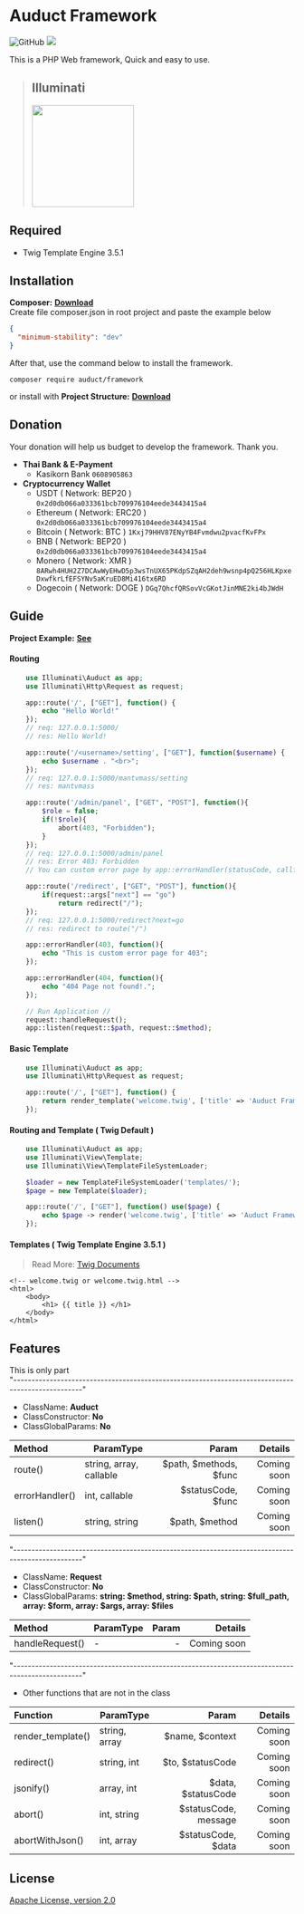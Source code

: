 # Auduct Framework
![GitHub](https://img.shields.io/github/license/mantvmass/auduct-framework)
<img src="https://img.shields.io/badge/PHP-7.4.30-blue">


This is a PHP Web framework, Quick and easy to use.

> <h2>Illuminati</h2><img src="https://upload.wikimedia.org/wikipedia/commons/thumb/a/a9/Illuminati_triangle_eye.png/576px-Illuminati_triangle_eye.png" width="180" >

## Required
- Twig Template Engine 3.5.1

## Installation
**Composer:** [**Download**](https://getcomposer.org/download/)  
Create file composer.json in root project and paste the example below
```json
{
  "minimum-stability": "dev"
}
```
After that, use the command below to install the framework.
```shell
composer require auduct/framework
```
or install with **Project Structure:** [**Download**](https://github.com/mantvmass/auduct/archive/refs/heads/main.zip) 

## Donation
Your donation will help us budget to develop the framework. Thank you.
- **Thai Bank & E-Payment**
  - Kasikorn Bank ```0608905863```
- **Cryptocurrency Wallet**
  - USDT ( Network: BEP20 ) ```0x2d0db066a033361bcb709976104eede3443415a4```
  - Ethereum ( Network: ERC20 ) ```0x2d0db066a033361bcb709976104eede3443415a4```
  - Bitcoin ( Network: BTC ) ```1Kxj79HHV87ENyYB4Fvmdwu2pvacfKvFPx```
  - BNB ( Network: BEP20 ) ```0x2d0db066a033361bcb709976104eede3443415a4```
  - Monero ( Network: XMR ) ```8ARwh4HUH2Z7DCAwWyEHwD5p3wsTnUX65PKdpSZqAH2deh9wsnp4pQ256HLKpxeDxwfkrLfEFSYNv5aKruED8Mi416tx6RD```
  - Dogecoin ( Network: DOGE ) ```DGq7QhcfQRSovVcGKotJinMNE2ki4bJWdH```
  
## Guide 
 
**Project Example:** [**See**](https://github.com/mantvmass/auduct)

#### Routing
```php
    use Illuminati\Auduct as app;
    use Illuminati\Http\Request as request;

    app::route('/', ["GET"], function() {
        echo "Hello World!"
    });
    // req: 127.0.0.1:5000/
    // res: Hello World!

    app::route('/<username>/setting', ["GET"], function($username) {
        echo $username . "<br>";
    });
    // req: 127.0.0.1:5000/mantvmass/setting
    // res: mantvmass

    app::route('/admin/panel', ["GET", "POST"], function(){
        $role = false;
        if(!$role){
            abort(403, "Forbidden");
        }
    });
    // req: 127.0.0.1:5000/admin/panel
    // res: Error 403: Forbidden
    // You can custom error page by app::errorHandler(statusCode, callfunction)

	app::route('/redirect', ["GET", "POST"], function(){
        if(request::args["next"] == "go")
            return redirect("/");
    });
    // req: 127.0.0.1:5000/redirect?next=go
    // res: redirect to route("/")

    app::errorHandler(403, function(){
        echo "This is custom error page for 403"; 
    });

    app::errorHandler(404, function(){
        echo "404 Page not found!."; 
    });

    // Run Application //
    request::handleRequest();
    app::listen(request::$path, request::$method);
```

#### Basic Template
```php
    use Illuminati\Auduct as app;
    use Illuminati\Http\Request as request;

    app::route('/', ["GET"], function() {
        return render_template('welcome.twig', ['title' => 'Auduct Framework']);
    });
```

#### Routing and Template ( Twig Default )
```php
    use Illuminati\Auduct as app;
    use Illuminati\View\Template;
    use Illuminati\View\TemplateFileSystemLoader;

    $loader = new TemplateFileSystemLoader('templates/');
    $page = new Template($loader);

    app::route('/', ["GET"], function() use($page) {
        echo $page -> render('welcome.twig', ['title' => 'Auduct Framework']);
    });
```

#### Templates (  Twig Template Engine 3.5.1 )
> Read More: [Twig Documents](https://twig.symfony.com/doc/3.x/)
```twig
<!-- welcome.twig or welcome.twig.html -->
<html>
    <body>
        <h1> {{ title }} </h1>
    </body>
</html>
```

## Features
This is only part  
"-------------------------------------------------------------------------------------------------"
- ClassName: **Auduct**
- ClassConstructor: **No**
- ClassGlobalParams: **No**

|      Method         |           ParamType         |           Param              |  Details     |
|     :--------       |           --------          |         ---------:           |  ---------:  |
|      route()        |   string, array, callable   |   $path, $methods, $func     |  Coming soon |
|   errorHandler()    |        int, callable        |     $statusCode, $func       |  Coming soon |
|      listen()       |        string, string       |        $path, $method        |  Coming soon |

"-------------------------------------------------------------------------------------------------"
- ClassName: **Request**
- ClassConstructor: **No**
- ClassGlobalParams: **string: $method, string: $path, string: $full_path, array: $form, array: $args, array: $files**

|      Method         |           ParamType         |           Param              |  Details     |
|     :--------       |           --------          |         ---------:           |  ---------:  |
|   handleRequest()   |               -             |              -               |  Coming soon |

"-------------------------------------------------------------------------------------------------"

- Other functions that are not in the class

|      Function       |           ParamType         |           Param              |  Details     |
|     :--------       |           --------          |         ---------:           |  ---------:  |
|  render_template()  |         string, array       |       $name, $context        |  Coming soon |
|     redirect()      |          string, int        |      $to, $statusCode        |  Coming soon |
|     jsonify()       |          array, int         |      $data, $statusCode      |  Coming soon |
|      abort()        |          int, string        |    $statusCode, message      |  Coming soon |
|   abortWithJson()   |           int, array        |      $statusCode, $data      |  Coming soon |


## License
[Apache License, version 2.0](https://github.com/mantvmass/Auduct/blob/main/LICENSE.md)
